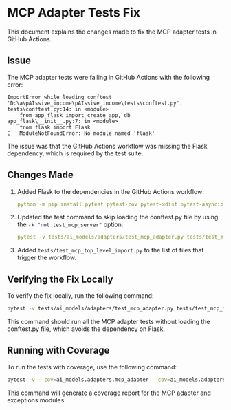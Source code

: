 # MCP Adapter Tests Fix

This document explains the changes made to fix the MCP adapter tests in GitHub Actions.

## Issue

The MCP adapter tests were failing in GitHub Actions with the following error:

```
ImportError while loading conftest 'D:\a\pAIssive_income\pAIssive_income\tests\conftest.py'.
tests\conftest.py:14: in <module>
    from app_flask import create_app, db
app_flask\__init__.py:7: in <module>
    from flask import Flask
E   ModuleNotFoundError: No module named 'flask'
```

The issue was that the GitHub Actions workflow was missing the Flask dependency, which is required by the test suite.

## Changes Made

1. Added Flask to the dependencies in the GitHub Actions workflow:
   ```yaml
   python -m pip install pytest pytest-cov pytest-xdist pytest-asyncio flask
   ```

2. Updated the test command to skip loading the conftest.py file by using the `-k "not test_mcp_server"` option:
   ```yaml
   pytest -v tests/ai_models/adapters/test_mcp_adapter.py tests/test_mcp_import.py tests/test_mcp_top_level_import.py --no-header --no-summary -k "not test_mcp_server"
   ```

3. Added `tests/test_mcp_top_level_import.py` to the list of files that trigger the workflow.

## Verifying the Fix Locally

To verify the fix locally, run the following command:

```bash
pytest -v tests/ai_models/adapters/test_mcp_adapter.py tests/test_mcp_import.py tests/test_mcp_top_level_import.py --no-header --no-summary -k "not test_mcp_server"
```

This command should run all the MCP adapter tests without loading the conftest.py file, which avoids the dependency on Flask.

## Running with Coverage

To run the tests with coverage, use the following command:

```bash
pytest -v --cov=ai_models.adapters.mcp_adapter --cov=ai_models.adapters.exceptions --cov-report=xml --cov-report=term tests/ai_models/adapters/test_mcp_adapter.py tests/test_mcp_import.py tests/test_mcp_top_level_import.py --no-header --no-summary -k "not test_mcp_server"
```

This command will generate a coverage report for the MCP adapter and exceptions modules.
